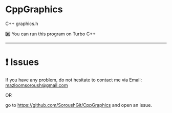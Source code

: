 # CppGraphics
C++ graphics.h


:hash: You can run this program on Turbo C++



-------------------

# :heavy_exclamation_mark: Issues
If you have any problem, do not hesitate to contact me via Email: mazloomsoroush@gmail.com 

OR

go to https://github.com/SoroushGit/CppGraphics and open an issue.